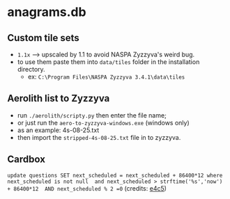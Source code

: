 # anagrams.db

## Custom tile sets
- `1.1x` --> upscaled by 1.1 to avoid NASPA Zyzzyva's weird bug.
- to use them paste them into `data/tiles` folder in the installation directory.
	- ex: `C:\Program Files\NASPA Zyzzyva 3.4.1\data\tiles`

## Aerolith list to Zyzzyva
- run `./aerolith/scripty.py` then enter the file name;
- or just run the `aero-to-zyzzyva-windows.exe` (windows only)
- as an example: 4s-08-25.txt
- then import the `stripped-4s-08-25.txt` file in to zyzzyva.


## Cardbox 
`update questions SET next_scheduled = next_scheduled + 86400*12
    where next_scheduled is not null  and next_scheduled > strftime('%s','now') + 86400*12 
    AND next_scheduled % 2 =0`
    (credits: [e4c5](htt[s://github.com/e4c5))
